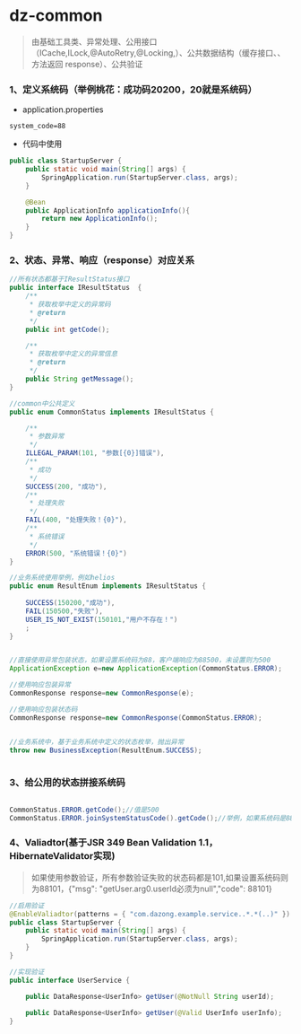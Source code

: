 # dz-common 

> 由基础工具类、异常处理、公用接口（ICache,ILock,@AutoRetry,@Locking,）、公共数据结构（缓存接口、、 方法返回 response）、公共验证

### 1、定义系统码（举例桃花：成功码20200，20就是系统码）

* application.properties

```properties
system_code=88
```
* 代码中使用

```java
public class StartupServer {
    public static void main(String[] args) {
		SpringApplication.run(StartupServer.class, args);
	}

    @Bean
	public ApplicationInfo applicationInfo(){
		return new ApplicationInfo();
	}
}

```


### 2、状态、异常、响应（response）对应关系



```java
//所有状态都基于IResultStatus接口
public interface IResultStatus  {
    /**
     * 获取枚举中定义的异常码
     * @return
     */
    public int getCode();

    /**
     * 获取枚举中定义的异常信息
     * @return
     */
	public String getMessage();
}

//common中公共定义
public enum CommonStatus implements IResultStatus {

	/**
	 * 参数异常
	 */
	ILLEGAL_PARAM(101, "参数[{0}]错误"),
	/**
	 * 成功
	 */
	SUCCESS(200, "成功"), 
	/**
	 * 处理失败
	 */
	FAIL(400, "处理失败！{0}"), 
	/**
	 * 系统错误
	 */
	ERROR(500, "系统错误！{0}")
}

//业务系统使用举例，例如helios
public enum ResultEnum implements IResultStatus {
	
	SUCCESS(150200,"成功"),
    FAIL(150500,"失败"),
    USER_IS_NOT_EXIST(150101,"用户不存在！")
	;
}


//直接使用异常包装状态，如果设置系统码为88，客户端响应为88500，未设置则为500
ApplicationException e=new ApplicationException(CommonStatus.ERROR);

//使用响应包装异常
CommonResponse response=new CommonResponse(e);

//使用响应包装状态码
CommonResponse response=new CommonResponse(CommonStatus.ERROR);


//业务系统中，基于业务系统中定义的状态枚举，抛出异常
throw new BusinessException(ResultEnum.SUCCESS);



```

### 3、给公用的状态拼接系统码

```java

CommonStatus.ERROR.getCode();//值是500
CommonStatus.ERROR.joinSystemStatusCode().getCode();//举例，如果系统码是88，值是88500

```

### 4、Valiadtor(基于JSR 349 Bean Validation 1.1，HibernateValidator实现)

> 如果使用参数验证，所有参数验证失败的状态码都是101,如果设置系统码则为88101，{"msg": "getUser.arg0.userId必须为null","code": 88101}

```java
//启用验证
@EnableValiadtor(patterns = { "com.dazong.example.service..*.*(..)" })
public class StartupServer {
    public static void main(String[] args) {
		SpringApplication.run(StartupServer.class, args);
	}
}

//实现验证
public interface UserService {

	public DataResponse<UserInfo> getUser(@NotNull String userId);
	
	public DataResponse<UserInfo> getUser(@Valid UserInfo userInfo);
}


```

